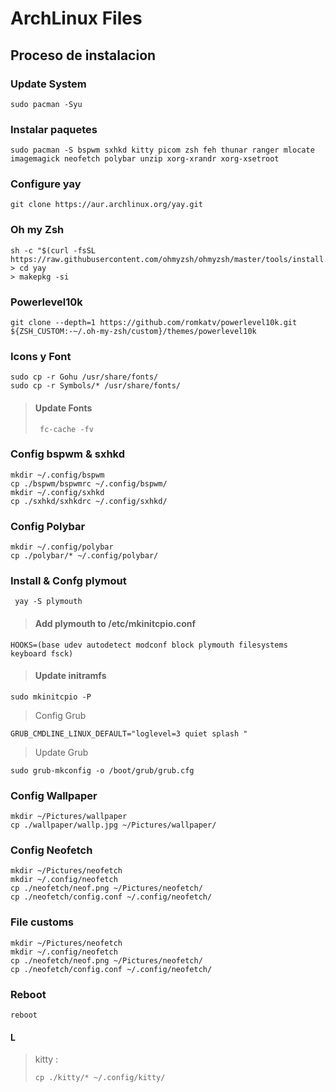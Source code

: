 # ArchLinux Files

## Proceso de instalacion

### Update System
```
sudo pacman -Syu
```

### Instalar paquetes
```
sudo pacman -S bspwm sxhkd kitty picom zsh feh thunar ranger mlocate imagemagick neofetch polybar unzip xorg-xrandr xorg-xsetroot

```

### Configure yay
```
git clone https://aur.archlinux.org/yay.git

```

### Oh my Zsh
```
sh -c "$(curl -fsSL https://raw.githubusercontent.com/ohmyzsh/ohmyzsh/master/tools/install.sh)"
> cd yay
> makepkg -si

```

### Powerlevel10k
```
git clone --depth=1 https://github.com/romkatv/powerlevel10k.git ${ZSH_CUSTOM:-~/.oh-my-zsh/custom}/themes/powerlevel10k

```

### Icons y Font
```
sudo cp -r Gohu /usr/share/fonts/
sudo cp -r Symbols/* /usr/share/fonts/

```
> #### Update Fonts
> ```
>  fc-cache -fv
>  ```

### Config bspwm & sxhkd
```
mkdir ~/.config/bspwm
cp ./bspwm/bspwmrc ~/.config/bspwm/
mkdir ~/.config/sxhkd
cp ./sxhkd/sxhkdrc ~/.config/sxhkd/

```

### Config Polybar
```
mkdir ~/.config/polybar
cp ./polybar/* ~/.config/polybar/
```

### Install & Confg plymout
```
 yay -S plymouth
```
> #### Add plymouth to /etc/mkinitcpio.conf
```
HOOKS=(base udev autodetect modconf block plymouth filesystems keyboard fsck)
```
> #### Update initramfs
```
sudo mkinitcpio -P
```
> Config Grub
```
GRUB_CMDLINE_LINUX_DEFAULT="loglevel=3 quiet splash "
```
> Update Grub
```
sudo grub-mkconfig -o /boot/grub/grub.cfg
```

### Config Wallpaper
```
mkdir ~/Pictures/wallpaper
cp ./wallpaper/wallp.jpg ~/Pictures/wallpaper/
```

### Config Neofetch
```
mkdir ~/Pictures/neofetch
mkdir ~/.config/neofetch
cp ./neofetch/neof.png ~/Pictures/neofetch/
cp ./neofetch/config.conf ~/.config/neofetch/
```

### File customs
```
mkdir ~/Pictures/neofetch
mkdir ~/.config/neofetch
cp ./neofetch/neof.png ~/Pictures/neofetch/
cp ./neofetch/config.conf ~/.config/neofetch/
```

### Reboot
```
reboot
```

#### L
> kitty : 
>```
> cp ./kitty/* ~/.config/kitty/
>```
